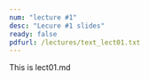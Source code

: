 ```yaml
---
num: "lecture #1"
desc: "Lecure #1 slides"
ready: false
pdfurl: /lectures/text_lect01.txt
---
```


This is lect01.md
